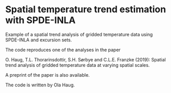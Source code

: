 # Spatial temperature trend estimation with SPDE-INLA

Example of a spatial trend analysis of gridded temperature data using SPDE-INLA and excursion sets. 

The code reproduces one of the analyses in the paper 

O. Haug, T.L. Thorarinsdottir, S.H. Sørbye and C.L.E. Franzke (2019): Spatial trend analysis of gridded temperature data at varying spatial scales. 

A preprint of the paper is also available. 

The code is written by Ola Haug. 
